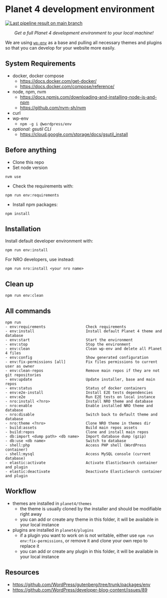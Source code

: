 
# Planet 4 development environment

[![Last pipeline result on main branch](https://circleci.com/gh/greenpeace/planet4-develop.svg?style=shield)](https://app.circleci.com/pipelines/github/greenpeace/planet4-develop)

<p align="center"><em>
Get a full Planet 4 development environment to your local machine!
</em></p>

We are using [`wp-env`](https://github.com/WordPress/gutenberg/blob/trunk/packages/env/README.md) as a base and pulling all necessary themes and plugins so that you can develop for your website more easily.


## System Requirements

- docker, docker compose
  - https://docs.docker.com/get-docker/
  - https://docs.docker.com/compose/reference/
- node, npm, nvm
  - https://docs.npmjs.com/downloading-and-installing-node-js-and-npm
  - https://github.com/nvm-sh/nvm
- curl
- wp-env
  - `npm -g i @wordpress/env`
- _optional: gsutil CLI_
  - https://cloud.google.com/storage/docs/gsutil_install

## Before anything

- Clone this repo
- Set node version
```console
nvm use
```
- Check the requirements with: 
```console
npm run env:requirements
```
- Install npm packages:
```console
npm install
```

## Installation

Install default developer environment with:
```console
npm run env:install
```

For NRO developers, use instead:
```console
npm run nro:install <your nro name>
```

## Clean up

```console
npm run env:clean
```

## All commands
```
npm run
- env:requirements                  Check requirements
- env:install                       Install default Planet 4 theme and database
- env:start                         Start the environment
- env:stop                          Stop the environment
- env:clean                         Clean wp-env and delete all Planet 4 files
- env:config                        Show generated configuration
- env:fix-permissions [all]         Fix files permissions to current user as owner
- env:clean-repos                   Remove main repos if they are not git repositories
- env:update                        Update installer, base and main repos
- env:status                        Status of docker containers
- env:e2e-install                   Install E2E tests dependencies
- env:e2e                           Run E2E tests on local instance
- nro:install <?nro>                Install NRO theme and database
- nro:enable                        Enable installed NRO theme and database
- nro:disable                       Switch back to default theme and database
- nro:theme <?nro>                  Clone NRO theme in themes dir
- build:assets                      Build main repos assets
- build:repos                       Clone and install main repos
- db:import <dump path> <db name>   Import database dump (gzip)
- db:use <db name>                  Switch to database
- shell:php                         Access PHP shell (WordPress container)
- shell:mysql                       Access MySQL console (current database)
- elastic:activate                  Activate ElasticSearch container and plugin
- elastic:deactivate                Deactivate ElasticSearch container and plugin
```

## Workflow

- themes are installed in `planet4/themes`
  - the theme is usually cloned by the installer and should be modifiable right away
  - you can add or create any theme in this folder, it will be available in your local instance
- plugins are installed in `planet4/plugins`
  - if a plugin you want to work on is not writable, either use `npm run env:fix-permissions`, or remove it and clone your own repo to replace it
  - you can add or create any plugin in this folder, it will be available in your local instance

## Resources

- https://github.com/WordPress/gutenberg/tree/trunk/packages/env
- https://github.com/WordPress/developer-blog-content/issues/89
